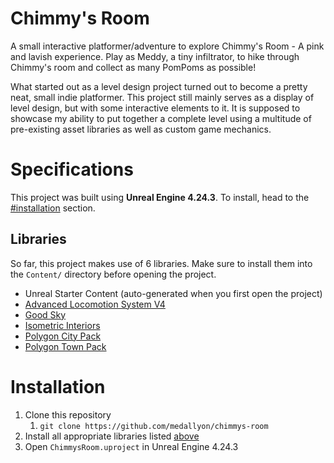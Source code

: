 # Chimmy's Room
A small interactive platformer/adventure to explore Chimmy's Room - A pink and lavish experience. Play as Meddy, a tiny infiltrator, to hike through Chimmy's room and collect as many PomPoms as possible!

What started out as a level design project turned out to become a pretty neat, small indie platformer. This project still mainly serves as a display of level design, but with some interactive elements to it. It is supposed to showcase my ability to put together a complete level using a multitude of pre-existing asset libraries as well as custom game mechanics.

# Specifications
This project was built using **Unreal Engine 4.24.3**. To install, head to the [#installation](#installation) section.

## Libraries
So far, this project makes use of 6 libraries. Make sure to install them into the `Content/` directory before opening the project.

+ Unreal Starter Content (auto-generated when you first open the project)
+ [Advanced Locomotion System V4](https://www.unrealengine.com/marketplace/en-US/product/advanced-locomotion-system-v1)
+ [Good Sky](https://www.unrealengine.com/marketplace/en-US/product/good-sky)
+ [Isometric Interiors](https://www.unrealengine.com/marketplace/en-US/product/isometric-interiors)
+ [Polygon City Pack](https://www.unrealengine.com/marketplace/en-US/product/polygon-city-pack)
+ [Polygon Town Pack](https://www.unrealengine.com/marketplace/en-US/product/polygon-town-pack)

# Installation

1. Clone this repository
    1. `git clone https://github.com/medallyon/chimmys-room`
2. Install all appropriate libraries listed [above](#libraries)
3. Open `ChimmysRoom.uproject` in Unreal Engine 4.24.3
